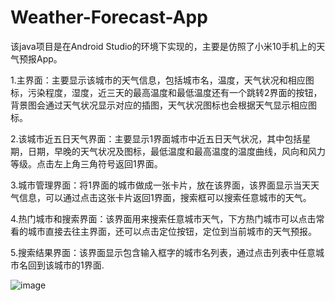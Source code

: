 # Weather-Forecast-App
该java项目是在Android Studio的环境下实现的，主要是仿照了小米10手机上的天气预报App。

1.主界面：主要显示该城市的天气信息，包括城市名，温度，天气状况和相应图标，污染程度，湿度，近三天的最高温度和最低温度还有一个跳转2界面的按钮，背景图会通过天气状况显示对应的插图，天气状况图标也会根据天气显示相应图标。

2.该城市近五日天气界面：主要显示1界面城市中近五日天气状况，其中包括星期，日期，早晚的天气状况及图标，最低温度和最高温度的温度曲线，风向和风力等级。点击左上角三角符号返回1界面。

3.城市管理界面：将1界面的城市做成一张卡片，放在该界面，该界面显示当天天气信息，可以通过点击这张卡片返回1界面，搜索框可以搜索任意城市的天气。

4.热门城市和搜索界面：该界面用来搜索任意城市天气，下方热门城市可以点击常看的城市直接去往主界面，还可以点击定位按钮，定位到当前城市的天气预报。

5.搜索结果界面：该界面显示包含输入框字的城市名列表，通过点击列表中任意城市名回到该城市的1界面.


![image](https://github.com/yunkex/Weather-Forecast-App/blob/master/image/20210114093921657.gif)


